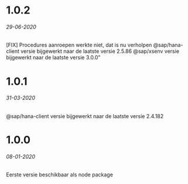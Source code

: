 # 1.0.2
###### 29-06-2020
[FIX] Procedures aanroepen werkte niet, dat is nu verholpen
@sap/hana-client versie bijgewerkt naar de laatste versie 2.5.86
@sap/xsenv versie bijgewerkt naar de laatste versie 3.0.0"

# 1.0.1
###### 31-03-2020
@sap/hana-client versie bijgewerkt naar de laatste versie 2.4.182

# 1.0.0
###### 08-01-2020
Eerste versie beschikbaar als node package